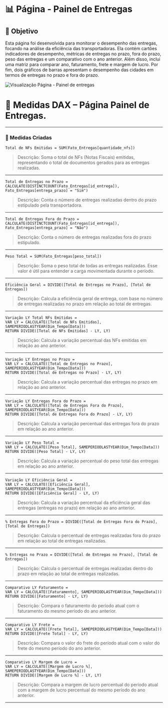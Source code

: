 # 📊 Página - Painel de Entregas

## 🔧 Objetivo
Esta página foi desenvolvida para monitorar o desempenho das entregas, focando na análise da eficiência das transportadoras. 
Ela contém cartões indicadores de desempenho, métricas de entregas no prazo, fora do prazo, peso das entregas e um 
comparativo com o ano anterior. Além disso, inclui uma matriz para comparar ano, faturamento, frete e margem de lucro. 
Por fim, dois gráficos de barras apresentam o desempenho das cidades em termos de entregas no prazo e fora do prazo.

![Visualização Página - Painel de entregas](./Imagem/PainelEntregas.png)

# 📐 Medidas DAX – Página Painel de Entregas.
---

### 🎯 Medidas Criadas

```dax
Total de NFs Emitidas = SUM(Fato_Entregas[quantidade_nfs])
```
> Descrição: Soma o total de NFs (Notas Fiscais) emitidas, representando o total de documentos gerados para as entregas realizadas.
---

```dax
Total de Entregas no Prazo = CALCULATE(DISTINCTCOUNT(Fato_Entregas[id_entrega]), 
Fato_Entregas[entrega_prazo] = "Sim")
```
> Descrição: Conta o número de entregas realizadas dentro do prazo estipulado pela transportadora.

---

```dax
Total de Entregas Fora do Prazo = CALCULATE(DISTINCTCOUNT(Fato_Entregas[id_entrega]), 
Fato_Entregas[entrega_prazo] = "Não")

```
> Descrição: Conta o número de entregas realizadas fora do prazo estipulado.

---

```dax
Peso Total = SUM(Fato_Entregas[peso_total])

```
> Descrição: Soma o peso total de todas as entregas realizadas. Esse valor é útil para entender a carga movimentada durante o período.
---

```dax
Eficiência Geral = DIVIDE([Total de Entregas no Prazo], [Total de Entregas])

```
> Descrição: Calcula a eficiência geral de entrega, com base no número de entregas realizadas no prazo em relação ao total de entregas.
---

```dax
Variação LY Total NFs Emitidas = 
VAR LY = CALCULATE([Total de NFs Emitidas], SAMEPERIODLASTYEAR(Dim_Tempo[Data]))
RETURN DIVIDE([Total de NFs Emitidas] - LY, LY)
```
> Descrição: Calcula a variação percentual das NFs emitidas em relação ao ano anterior.
---
```dax
Variação LY Entregas no Prazo = 
VAR LY = CALCULATE([Total de Entregas no Prazo], SAMEPERIODLASTYEAR(Dim_Tempo[Data]))
RETURN DIVIDE([Total de Entregas no Prazo] - LY, LY)
```
> Descrição: Calcula a variação percentual das entregas no prazo em relação ao ano anterior.
---


```dax
Variação LY Entregas Fora do Prazo = 
VAR LY = CALCULATE([Total de Entregas Fora do Prazo], SAMEPERIODLASTYEAR(Dim_Tempo[Data]))
RETURN DIVIDE([Total de Entregas Fora do Prazo] - LY, LY)

```
> Descrição: Calcula a variação percentual das entregas fora do prazo em relação ao ano anterior.
---

```dax
Variação LY Peso Total = 
VAR LY = CALCULATE([Peso Total], SAMEPERIODLASTYEAR(Dim_Tempo[Data]))
RETURN DIVIDE([Peso Total] - LY, LY)

```
> Descrição: Calcula a variação percentual do peso total das entregas em relação ao ano anterior.
---

```dax
Variação LY Eficiência Geral = 
VAR LY = CALCULATE([Eficiência Geral], SAMEPERIODLASTYEAR(Dim_Tempo[Data]))
RETURN DIVIDE([Eficiência Geral] - LY, LY)
```
> Descrição: Calcula a variação percentual da eficiência geral das entregas (entregas no prazo) em relação ao ano anterior.
---

```dax
% Entregas Fora do Prazo = DIVIDE([Total de Entregas Fora do Prazo], [Total de Entregas])

```
> Descrição: Calcula o percentual de entregas realizadas fora do prazo em relação ao total de entregas realizadas.
---

```dax
% Entregas no Prazo = DIVIDE([Total de Entregas no Prazo], [Total de Entregas])

```
> Descrição: Calcula o percentual de entregas realizadas dentro do prazo em relação ao total de entregas realizadas.
---


```dax
Comparativo LY Faturamento = 
VAR LY = CALCULATE([Faturamento], SAMEPERIODLASTYEAR(Dim_Tempo[Data]))
RETURN DIVIDE([Faturamento] - LY, LY)

```
> Descrição: Compara o faturamento do período atual com o faturamento do mesmo período do ano anterior.
---

```dax
Comparativo LY Frete = 
VAR LY = CALCULATE([Frete Total], SAMEPERIODLASTYEAR(Dim_Tempo[Data]))
RETURN DIVIDE([Frete Total] - LY, LY)

```
>  Descrição: Compara o valor do frete do período atual com o valor do frete do mesmo período do ano anterior.
---

```dax
Comparativo LY Margem de Lucro = 
VAR LY = CALCULATE([Margem de Lucro %], SAMEPERIODLASTYEAR(Dim_Tempo[Data]))
RETURN DIVIDE([Margem de Lucro %] - LY, LY)

```
> Descrição: Compara a margem de lucro percentual do período atual com a margem de lucro percentual do mesmo período do ano anterior.
---
